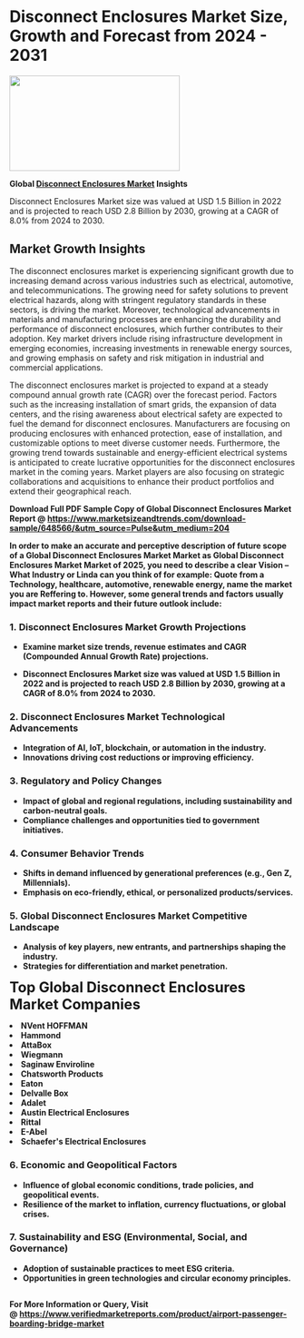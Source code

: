 <H1>Disconnect Enclosures Market Size, Growth and Forecast from 2024 - 2031</H1><img class="aligncenter size-medium wp-image-584254" src="https://thirdeyenews.in/wp-content/uploads/2024/09/Global-Market-Research-300x168.jpeg" alt="" width="300" height="168" /><p><strong>Global&nbsp;<a href="https://www.marketsizeandtrends.com/download-sample/648566/&amp;utm_source=Pulse&amp;utm_medium=204">Disconnect Enclosures Market</a> Insights</strong></p><p>Disconnect Enclosures Market size was valued at USD 1.5 Billion in 2022 and is projected to reach USD 2.8 Billion by 2030, growing at a CAGR of 8.0% from 2024 to 2030.</p><p><h2>Market Growth Insights</h2> <p>The disconnect enclosures market is experiencing significant growth due to increasing demand across various industries such as electrical, automotive, and telecommunications. The growing need for safety solutions to prevent electrical hazards, along with stringent regulatory standards in these sectors, is driving the market. Moreover, technological advancements in materials and manufacturing processes are enhancing the durability and performance of disconnect enclosures, which further contributes to their adoption. Key market drivers include rising infrastructure development in emerging economies, increasing investments in renewable energy sources, and growing emphasis on safety and risk mitigation in industrial and commercial applications.</p> <p><strong></strong></p> <p>The disconnect enclosures market is projected to expand at a steady compound annual growth rate (CAGR) over the forecast period. Factors such as the increasing installation of smart grids, the expansion of data centers, and the rising awareness about electrical safety are expected to fuel the demand for disconnect enclosures. Manufacturers are focusing on producing enclosures with enhanced protection, ease of installation, and customizable options to meet diverse customer needs. Furthermore, the growing trend towards sustainable and energy-efficient electrical systems is anticipated to create lucrative opportunities for the disconnect enclosures market in the coming years. Market players are also focusing on strategic collaborations and acquisitions to enhance their product portfolios and extend their geographical reach. <p><strong></p><p><span class=""><strong>Download Full PDF Sample Copy of Global Disconnect Enclosures Market Report</strong> @ <a href="https://www.marketsizeandtrends.com/download-sample/648566/&amp;utm_source=Pulse&amp;utm_medium=204" target="_blank">https://www.marketsizeandtrends.com/download-sample/648566/&amp;utm_source=Pulse&amp;utm_medium=204</a></span></p><p>In order to make an accurate and perceptive description of future scope of a Global&nbsp;Disconnect Enclosures Market Market as Global&nbsp;Disconnect Enclosures Market Market of 2025, you need to describe a clear Vision &ndash; What Industry or Linda can you think of for example: Quote from a Technology, healthcare, automotive, renewable energy, name the market you are Reffering to. However, some general trends and factors usually impact market reports and their future outlook include:</p><h3>1.&nbsp;<strong>Disconnect Enclosures Market Growth Projections</strong></h3><ul><li>Examine market size trends, revenue estimates and CAGR (Compounded Annual Growth Rate) projections.</li><li><p>Disconnect Enclosures Market size was valued at USD 1.5 Billion in 2022 and is projected to reach USD 2.8 Billion by 2030, growing at a CAGR of 8.0% from 2024 to 2030.</p></li></ul><h3>2.&nbsp;<strong>Disconnect Enclosures Market Technological Advancements</strong></h3><ul><li>Integration of AI, IoT, blockchain, or automation in the industry.</li><li>Innovations driving cost reductions or improving efficiency.</li></ul><h3>3.&nbsp;<strong>Regulatory and Policy Changes</strong></h3><ul><li>Impact of global and regional regulations, including sustainability and carbon-neutral goals.</li><li>Compliance challenges and opportunities tied to government initiatives.</li></ul><h3>4.&nbsp;<strong>Consumer Behavior Trends</strong></h3><ul><li>Shifts in demand influenced by generational preferences (e.g., Gen Z, Millennials).</li><li>Emphasis on eco-friendly, ethical, or personalized products/services.</li></ul><h3>5.&nbsp;<strong>Global Disconnect Enclosures Market Competitive Landscape</strong></h3><ul><li>Analysis of key players, new entrants, and partnerships shaping the industry.</li><li>Strategies for differentiation and market penetration.</li></ul><p data-pm-slice="1 1 []"><span style="color: inherit; font-family: inherit; font-size: 25px;">Top Global Disconnect Enclosures Market Companies</span></p><div class="" data-test-id=""><p><li>NVent HOFFMAN</li><li> Hammond</li><li> AttaBox</li><li> Wiegmann</li><li> Saginaw Enviroline</li><li> Chatsworth Products</li><li> Eaton</li><li> Delvalle Box</li><li> Adalet</li><li> Austin Electrical Enclosures</li><li> Rittal</li><li> E-Abel</li><li> Schaefer's Electrical Enclosures</li></p></div><h3>6.&nbsp;<strong>Economic and Geopolitical Factors</strong></h3><ul><li>Influence of global economic conditions, trade policies, and geopolitical events.</li><li>Resilience of the market to inflation, currency fluctuations, or global crises.</li></ul><h3>7.&nbsp;<strong>Sustainability and ESG (Environmental, Social, and Governance)</strong></h3><ul><li>Adoption of sustainable practices to meet ESG criteria.</li><li>Opportunities in green technologies and circular economy principles.</li></ul><h2><strong style="font-size: 14px;">For More Information or Query, Visit @&nbsp;</strong><a style="background-color: #ffffff; font-size: 14px;" href="https://www.marketsizeandtrends.com/report/disconnect-enclosures-market/" target="_blank">https://www.verifiedmarketreports.com/product/airport-passenger-boarding-bridge-market</a></h2>
